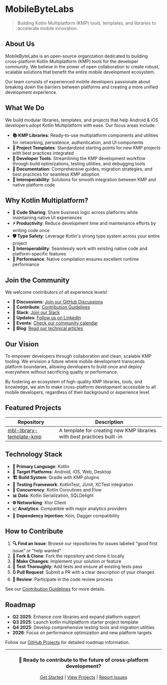 # MobileByteLabs

> Building Kotlin Multiplatform (KMP) tools, templates, and libraries to accelerate mobile innovation.

## About Us

MobileByteLabs is an open-source organization dedicated to building cross-platform Kotlin Multiplatform (KMP) tools for the developer community. We believe in the power of open collaboration to create robust, scalable solutions that benefit the entire mobile development ecosystem.

Our team consists of experienced mobile developers passionate about breaking down the barriers between platforms and creating a more unified development experience.

## What We Do

We build modular libraries, templates, and projects that help Android & iOS developers adopt Kotlin Multiplatform with ease. Our focus areas include:

- **📚 KMP Libraries**: Ready-to-use multiplatform components and utilities for networking, persistence, authentication, and UI components
- **🧩 Project Templates**: Standardized starting points for new KMP projects with best practices integrated
- **🔧 Developer Tools**: Streamlining the KMP development workflow through build optimizations, testing utilities, and debugging tools
- **📝 Documentation**: Comprehensive guides, migration strategies, and best practices for seamless KMP adoption
- **🔄 Interoperability**: Solutions for smooth integration between KMP and native platform code

## Why Kotlin Multiplatform?

- **🔄 Code Sharing**: Share business logic across platforms while maintaining native UI experiences
- **⚡ Productivity**: Reduce development time and maintenance efforts by writing code once
- **🛡️ Type Safety**: Leverage Kotlin's strong type system across your entire project
- **🔌 Interoperability**: Seamlessly work with existing native code and platform-specific features
- **💪 Performance**: Native compilation ensures excellent runtime performance

## Join the Community

We welcome contributors of all experience levels!

- **💬 Discussions**: [Join our GitHub Discussions](https://github.com/orgs/MobileByteLabs/discussions)
- **🤝 Contribute**: [Contribution Guidelines](https://github.com/MobileByteLabs/.github/blob/main/CONTRIBUTING.md)
- **🔗 Slack**: [Join our Slack](https://mobilebytelabs.slack.com/)
- **📢 Updates**: [Follow us on LinkedIn](https://www.linkedin.com/company/mobilebytelabs)
- **📅 Events**: [Check our community calendar](https://github.com/orgs/MobileByteLabs/discussions/categories/events)
- **📝 Blog**: [Read our technical articles](https://medium.com/mobilebytesensei)

## Our Vision

To empower developers through collaboration and clean, scalable KMP tooling. We envision a future where mobile development transcends platform boundaries, allowing developers to build once and deploy everywhere without sacrificing quality or performance.

By fostering an ecosystem of high-quality KMP libraries, tools, and knowledge, we aim to make cross-platform development accessible to all mobile developers, regardless of their background or experience level.

## Featured Projects

| Repository | Description |
|------------|-------------|
| [mbl-library-template-kmp](https://github.com/MobileByteLabs/mbl-library-template-kmp) | A template for creating new KMP libraries with best practices built-in |

## Technology Stack

- **🧰 Primary Language**: Kotlin
- **📱 Target Platforms**: Android, iOS, Web, Desktop
- **🏗️ Build System**: Gradle with KMP plugins
- **🧪 Testing Framework**: KotlinTest, JUnit, XCTest integration
- **🔄 Concurrency**: Kotlin Coroutines and Flow
- **📊 Data**: Kotlin Serialization, SQLDelight
- **🌐 Networking**: Ktor Client
- **📈 Analytics**: Compatible with major analytics providers
- **🧩 Dependency Injection**: Koin, Dagger compatibility

## How to Contribute

1. **🔍 Find an Issue**: Browse our repositories for issues labeled "good first issue" or "help wanted"
2. **🍴 Fork & Clone**: Fork the repository and clone it locally
3. **🔧 Make Changes**: Implement your solution or feature
4. **🧪 Test Thoroughly**: Add tests and ensure all existing tests pass
5. **🔃 Pull Request**: Submit a PR with a clear description of your changes
6. **👀 Review**: Participate in the code review process

See our [Contribution Guidelines](https://github.com/MobileByteLabs/.github/blob/main/CONTRIBUTING.md) for more details.

## Roadmap

- **Q2 2025**: Enhance core libraries and expand platform support
- **Q3 2025**: Launch kotlin multiplatform starter project template
- **Q4 2025**: Develop comprehensive testing tools and migration utilities
- **2026**: Focus on performance optimization and new platform targets

Follow our [GitHub Projects](https://github.com/orgs/MobileByteLabs/projects) for detailed roadmap information.

---

<div align="center">

### 🌈 Ready to contribute to the future of cross-platform development?

[Get Started](https://github.com/MobileByteLabs/.github/blob/main/CONTRIBUTING.md) | [View Projects](https://github.com/orgs/MobileByteLabs/repositories) | [Report Issues](https://github.com/MobileByteLabs/.github/blob/main/SUPPORT.md)

</div>
